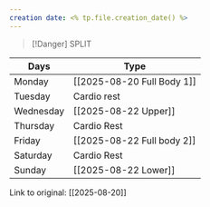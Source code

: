 ```yaml
---
creation date: <% tp.file.creation_date() %>
---
```


> [!Danger]  SPLIT
> 


| Days      | Type                       |
| --------- | -------------------------- |
| Monday    | [[2025-08-20 Full Body 1]] |
| Tuesday   | Cardio rest                |
| Wednesday | [[2025-08-22 Upper]]<br>   |
| Thursday  | Cardio Rest                |
| Friday    | [[2025-08-22 Full body 2]] |
| Saturday  | Cardio Rest                |
| Sunday    | [[2025-08-22 Lower]]       |


Link to original: [[2025-08-20]]